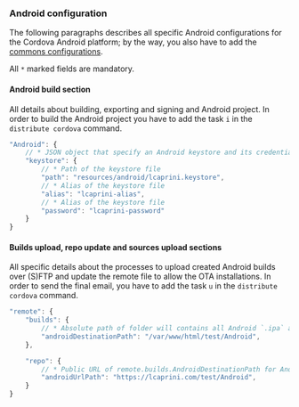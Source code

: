 ### Android configuration

The following paragraphs describes all specific Android configurations for the Cordova Android platform; by the way, you also have to add the [commons configurations](./commons-readme.md).

All `*` marked fields are mandatory.

#### Android build section

All details about building, exporting and signing and Android project.
In order to build the Android project you have to add the task `i` in the `distribute cordova` command.

```js
"Android": {
    // * JSON object that specify an Android keystore and its credentials for signing process
    "keystore": {
        // * Path of the keystore file
        "path": "resources/android/lcaprini.keystore",
        // * Alias of the keystore file
        "alias": "lcaprini-alias",
        // * Alias of the keystore file
        "password": "lcaprini-password"
    }
}
```

#### Builds upload, repo update and sources upload sections

All specific details about the processes to upload created Android builds over (S)FTP and update the remote file to allow the OTA installations.
In order to send the final email, you have to add the task `u` in the `distribute cordova` command.

```js
"remote": {
    "builds": {
        // * Absolute path of folder will contains all Android `.ipa` and `.plist` files
        "androidDestinationPath": "/var/www/html/test/Android",
    },

    "repo": {
        // * Public URL of remote.builds.AndroidDestinationPath for Android app download
        "androidUrlPath": "https://lcaprini.com/test/Android",
    }
}
```
